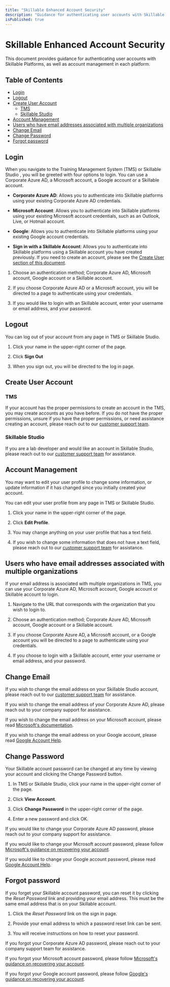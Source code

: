```yaml
---
title: "Skillable Enhanced Account Security"
description: "Guidance for authenticating user accounts with Skillable Platforms, as well as account management in each platform."
isPublished: true
---
```


# Skillable Enhanced Account Security 

This document provides guidance for authenticating user accounts with Skillable Platforms, as well as account management in each platform. 

## Table of Contents

- [Login](#login)
- [Logout](#logout)
- [Create User Account](#create-user-account)
  * [TMS](#tms)
  * [Skillable Studio](#skillable-studio)
- [Account Management](#account-management)
- [Users who have email addresses associated with multiple organizations](#users-who-have-email-addresses-associated-with-multiple-organizations)
- [Change Email](#change-email)
- [Change Password](#change-password)
- [Forgot password](#forgot-password)

## Login

When you navigate to the Training Management System (TMS) or Skillable Studio , you will be greeted with four options to login. You can use a Corporate Azure AD, a Microsoft account, a Google account or a Skillable account. 

- **Corporate Azure AD**: Allows you to authenticate into Skillable platforms using your existing Corporate Azure AD credentials. 

- **Microsoft Account**: Allows you to authenticate into Skillable platforms using your existing Microsoft account credentials, such as an Outlook, Live, or Hotmail account. 

- **Google**: Allows you to authenticate into Skillable platforms using your existing Google account credentials. 

- **Sign in with a Skillable Account**: Allows you to authenticate into Skillable platforms using a Skillable account you have created previously. If you need to create an account, please see the [Create User section of this document](#create-user-account).

1. Choose an authentication method; Corporate Azure AD, Microsoft account, Google account or a Skillable account.

1. If you choose Corporate Azure AD or a Microsoft account, you will be directed to a page to authenticate using your credentials. 

1. If you would like to login with an Skillable account, enter your username or email address, and your password.  

## Logout

You can log out of your account from any page in TMS or Skillable Studio. 

1. Click your name in the upper-right corner of the page. 

1. Click **Sign Out**

1. When you sign out, you will be directed to the log in page. 

## Create User Account

### TMS

If your account has the proper permissions to create an account in the TMS, you may create accounts as you have before. If you do not have the proper permissions, unsure if you have the proper permissions, or need assistance creating an account, please reach out to our [customer support team](https://skillable.com/customer-support/).

### Skillable Studio 

If you are a lab developer and would like an account in Skillable Studio, please reach out to our [customer support team](https://skillable.com/customer-support/) for assistance. 

## Account Management

You may want to edit your user profile to change some information, or update information if it has changed since you initially created your account. 

You can edit your user profile from any page in TMS or Skillable Studio.

1. Click your name in the upper-right corner of the page. 

1. Click **Edit Profile**. 

1. You may change anything on your user profile that has a text field. 

1. If you wish to change some information that does not have a text field, please reach out to our [customer support team](https://skillable.com/customer-support/) for assistance. 

## Users who have email addresses associated with multiple organizations

If your email address is associated with multiple organizations in TMS, you can use your Corporate Azure AD, Microsoft account, Google account or Skillable account to login.

1. Navigate to the URL that corresponds with the organization that you wish to login to. 

1. Choose an authentication method; Corporate Azure AD, Microsoft account, Google account or a Skillable account. 

1. If you choose Corporate Azure AD, a Microsoft account, or a Google account you will be directed to a page to authenticate using your credentials. 

1. If you choose to login with a Skillable account, enter your username or email address, and your password. 

## Change Email

If you wish to change the email address on your Skillable Studio account, please reach out to our [customer support team](https://skillable.com/customer-support/) for assistance. 

If you wish to change the email address of your Corporate Azure AD, please reach out to your company support for assistance. 

If you wish to change the email address on your Microsoft account, please read [Microsoft's documentation](https://support.microsoft.com/en-us/account-billing/change-the-email-address-or-phone-number-for-your-microsoft-account-761a662d-8032-88f4-03f3-c9ba8ba0e00b).

If you wish to change the email address on your Google account, please read [Google Account Help](https://support.google.com/accounts/answer/19870?co=GENIE.Platform%3DAndroid&hl=en).
## Change Password

Your Skillable account password can be changed at any time by viewing your account and clicking the Change Password button. 

1. In TMS or Skillable Studio, click your name in the upper-right corner of the page. 

1. Click **View Account**. 

1. Click **Change Password** in the upper-right corner of the page. 

1. Enter a new password and click OK. 

If you would like to change your Corporate Azure AD password, please reach out to your company support for assistance. 

If you would like to change your Microsoft account password, please follow [Microsoft's guidance on recovering your account](https://account.live.com/ResetPassword.aspx).

If you would like to change your Google account password, please read [Google Account Help](https://support.google.com/accounts/answer/41078?co=GENIE.Platform%3DDesktop&hl=en).
## Forgot password

If you forget your Skillable account password, you can reset it by clicking the _Reset Password_ link and providing your email address. This must be the same email address that is on your Skillable account. 

1. Click the _Reset Password_ link on the sign in page. 

1. Provide your email address to which a password reset link can be sent. 

1. You will receive instructions on how to reset your password. 

If you forgot your Corporate Azure AD password, please reach out to your company support team for assistance. 

If you forgot your Microsoft account password, please follow [Microsoft's guidance on recovering your account](https://account.live.com/ResetPassword.aspx). 

If you forgot your Google account password, please follow [Google's guidance on recovering your account](https://accounts.google.com/signin/recovery).